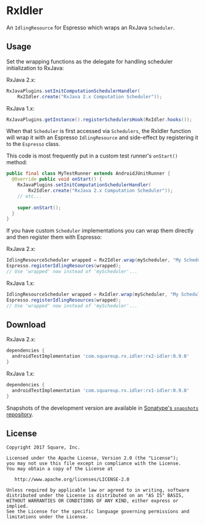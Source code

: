 RxIdler
=======

An `IdlingResource` for Espresso which wraps an RxJava `Scheduler`.


Usage
-----

Set the wrapping functions as the delegate for handling scheduler initialization to RxJava:

RxJava 2.x:
```java
RxJavaPlugins.setInitComputationSchedulerHandler(
    Rx2Idler.create("RxJava 2.x Computation Scheduler"));
```

RxJava 1.x:
```java
RxJavaPlugins.getInstance().registerSchedulersHook(RxIdler.hooks());
```

When that `Scheduler` is first accessed via `Schedulers`, the RxIdler function will wrap it with an
Espresso `IdlingResource` and side-effect by registering it to the `Espresso` class.

This code is most frequently put in a custom test runner's `onStart()` method:
```java
public final class MyTestRunner extends AndroidJUnitRunner {
  @Override public void onStart() {
    RxJavaPlugins.setInitComputationSchedulerHandler(
        Rx2Idler.create("RxJava 2.x Computation Scheduler"));
    // etc...
    
    super.onStart();
  }
}
```

If you have custom `Scheduler` implementations you can wrap them directly and then register them
with Espresso:

RxJava 2.x:
```java
IdlingResourceScheduler wrapped = Rx2Idler.wrap(myScheduler, "My Scheduler");
Espresso.registerIdlingResources(wrapped);
// Use 'wrapped' now instead of 'myScheduler'...
```

RxJava 1.x:
```java
IdlingResourceScheduler wrapped = RxIdler.wrap(myScheduler, "My Scheduler");
Espresso.registerIdlingResources(wrapped);
// Use 'wrapped' now instead of 'myScheduler'...
```


Download
--------

RxJava 2.x:

```groovy
dependencies {
  androidTestImplementation 'com.squareup.rx.idler:rx2-idler:0.9.0'
}
```

RxJava 1.x:

```groovy
dependencies {
  androidTestImplementation 'com.squareup.rx.idler:rx1-idler:0.9.0'
}
```

Snapshots of the development version are available in [Sonatype's `snapshots` repository][snap].


License
-------

    Copyright 2017 Square, Inc.

    Licensed under the Apache License, Version 2.0 (the "License");
    you may not use this file except in compliance with the License.
    You may obtain a copy of the License at

       http://www.apache.org/licenses/LICENSE-2.0

    Unless required by applicable law or agreed to in writing, software
    distributed under the License is distributed on an "AS IS" BASIS,
    WITHOUT WARRANTIES OR CONDITIONS OF ANY KIND, either express or implied.
    See the License for the specific language governing permissions and
    limitations under the License.





 [snap]: https://oss.sonatype.org/content/repositories/snapshots/

